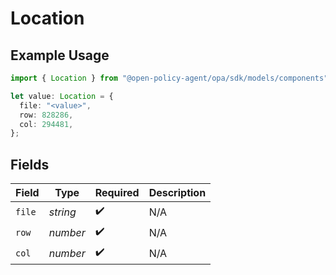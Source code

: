 # Location

## Example Usage

```typescript
import { Location } from "@open-policy-agent/opa/sdk/models/components";

let value: Location = {
  file: "<value>",
  row: 828286,
  col: 294481,
};
```

## Fields

| Field              | Type               | Required           | Description        |
| ------------------ | ------------------ | ------------------ | ------------------ |
| `file`             | *string*           | :heavy_check_mark: | N/A                |
| `row`              | *number*           | :heavy_check_mark: | N/A                |
| `col`              | *number*           | :heavy_check_mark: | N/A                |